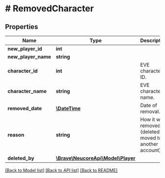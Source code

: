 # # RemovedCharacter

## Properties

Name | Type | Description | Notes
------------ | ------------- | ------------- | -------------
**new_player_id** | **int** |  | [optional] 
**new_player_name** | **string** |  | [optional] 
**character_id** | **int** | EVE character ID. | 
**character_name** | **string** | EVE character name. | 
**removed_date** | [**\DateTime**](\DateTime.md) | Date of removal. | 
**reason** | **string** | How it was removed (deleted or moved to another account). | 
**deleted_by** | [**\Brave\NeucoreApi\Model\Player**](Player.md) |  | [optional] 

[[Back to Model list]](../../README.md#documentation-for-models) [[Back to API list]](../../README.md#documentation-for-api-endpoints) [[Back to README]](../../README.md)


